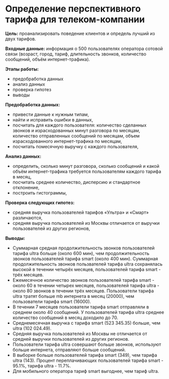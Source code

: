 # Определение перспективного тарифа для телеком-компании
<b>Цель:</b> проанализировать поведение клиентов и определь лучший из двух тарифов.

<b>Входные данные:</b> информация о 500 пользователях оператора сотовой связи (возраст, город, тариф, длительность звонков, количество сообщений, объём интернет-трафика).

<b>Этапы работы:</b>
- предобработка данных
- анализ данных
- проверка гипотез
- выводы

<b>Предобработка данных:</b>
- привести данные к нужным типам,
- найти и исправить ошибки в данных,
- посчитать для каждого пользователя: количество сделанных звонков и израсходованных минут разговора по месяцам, количество отправленных сообщений по месяцам, объем израсходованного интернет-трафика по месяцам,
- посчитать помесячную выручку с каждого пользователя,

<b>Анализ данных:</b>
- определить, сколько минут разговора, сколько сообщений и какой объём интернет-трафика требуется пользователям каждого тарифа в месяц, 
- посчитать среднее количество, дисперсию и стандартное отклонение,
- построить гистограммы,

<b>Проверка следующих гипотез:</b>
- средняя выручка пользователей тарифов «Ультра» и «Смарт» различаются,
- средняя выручка пользователей из Москвы отличается от выручки пользователей из других регионов,

<b>Выводы:</b>
- Суммарная средная продолжительность звонков пользователей тарифа ultra больше (около 600 мин), чем продолжительность звонков пользователей тарифа smart (около 400 мин). Суммарная продолжительность звонков пользвателей тарифа ultra сохранялась высокой в течении четырёх месяцев, пользователей тарифа smart - трёх месяцев.
- Ежемесячное количество звонков пользователей тарифа smart - около 60 в течении четырех месяцев, пользователей тарифа ultra - около 80 звонков в течении трёх месяцев. Пользователи тарифа ultra тратят больше mb интернета в месяц (20000), чем пользователи тарифа smart (16000).
- В течении 7 месяцев пользователи тарифа smart отправляли в среднем около 40 сообщений. У пользователей тарифа ultra среднее количество сообщений в месяц доходило до 70.
- Среднемесячная выручка с тарифа smart (523 345.35) больше, чем ultra (102 024.49).
- Cредняя выручка пользователей из Москвы не отличается от средней выручки пользователей из других регионов.
- Пользователи тарифа ultra совершают больше звонков, используют больше интернета, отправляют больше сообщений.
- В выборке больше пользователей тарифа smart (349), чем тарифа ultra (143). Процент переплачивающих пользователей тарифа smart - 95.1%, тарифа ultra - 11.7%.
- Для мобильного оператора тариф smart выгоднее, чем тариф ultra.